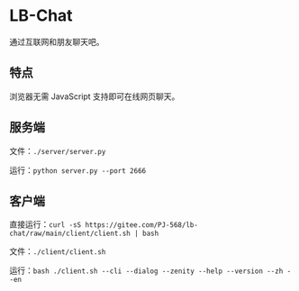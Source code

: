 # LB-Chat

通过互联网和朋友聊天吧。

## 特点

浏览器无需 JavaScript 支持即可在线网页聊天。

## 服务端

文件：`./server/server.py`

运行：`python server.py --port 2666`

## 客户端

直接运行：`curl -sS https://gitee.com/PJ-568/lb-chat/raw/main/client/client.sh | bash`

文件：`./client/client.sh`

运行：`bash ./client.sh --cli --dialog --zenity --help --version --zh --en`
